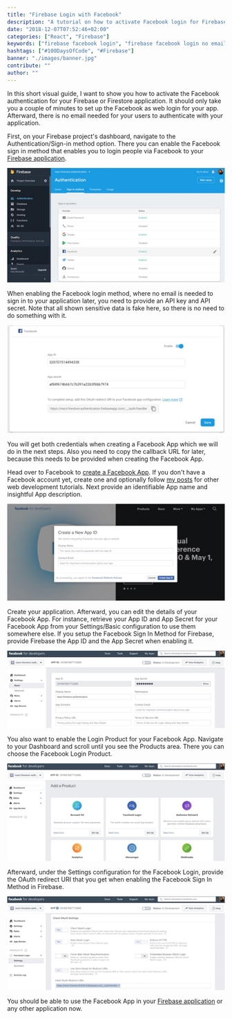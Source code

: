 ```yaml
---
title: "Firebase Login with Facebook"
description: "A tutorial on how to activate Facebook login for Firebase or Firestore where no email is required. After enabling the sign in method in Firebase, you have to create a Facebook App ..."
date: "2018-12-07T07:52:46+02:00"
categories: ["React", "Firebase"]
keywords: ["firebase facebook login", "firebase facebook login no email", "firebase login with facebook", "firebase facebook sign in", "firebase facebook login web"]
hashtags: ["#100DaysOfCode", "#Firebase"]
banner: "./images/banner.jpg"
contribute: ""
author: ""
---
```


<Sponsorship />

<ReactFirebaseBook />

In this short visual guide, I want to show you how to activate the Facebook authentication for your Firebase or Firestore application. It should only take you a couple of minutes to set up the Facebook as web login for your app. Afterward, there is no email needed for your users to authenticate with your application.

First, on your Firebase project's dashboard, navigate to the Authentication/Sign-in method option. There you can enable the Facebook sign in method that enables you to login people via Facebook to your [Firebase application](/complete-firebase-authentication-react-tutorial).

![firebase sign in methods](./images/banner.jpg)

When enabling the Facebook login method, where no email is needed to sign in to your application later, you need to provide an API key and API secret. Note that all shown sensitive data is fake here, so there is no need to do something with it.

![firebase facebook login web](./images/firebase-sign-in-method-facebook.jpg)

You will get both credentials when creating a Facebook App which we will do in the next steps. Also you need to copy the callback URL for later, because this needs to be provided when creating the Facebook App.

Head over to Facebook to [create a Facebook App](https://developers.facebook.com/). If you don't have a Facebook account yet, create one and optionally follow [my posts](https://www.facebook.com/rwieruch/) for other web development tutorials. Next provide an identifiable App name and insightful App description.

![facebook app create](./images/facebook-app-create.jpg)

Create your application. Afterward, you can edit the details of your Facebook App. For instance, retrieve your App ID and App Secret for your Facebook App from your Settings/Basic configuration to use them somewhere else. If you setup the Facebook Sign In Method for Firebase, provide Firebase the App ID and the App Secret when enabling it.

![facebook app api id secret](./images/facebook-app-api-id-secret.jpg)

You also want to enable the Login Product for your Facebook App. Navigate to your Dashboard and scroll until you see the Products area. There you can choose the Facebook Login Product.

![facebook app dashboard products](./images/facebook-app-dashboard-products.jpg)

Afterward, under the Settings configuration for the Facebook Login, provide the OAuth redirect URI that you get when enabling the Facebook Sign In Method in Firebase.

![facebook app oauth redirect uri](./images/facebook-app-oauth-redirect-uri.jpg)

You should be able to use the Facebook App in your [Firebase application](/react-firebase-social-login) or any other application now.
